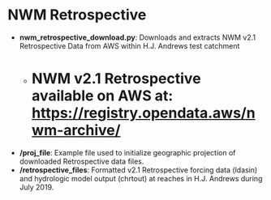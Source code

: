 # NWM Retrospective

-   **nwm_retrospective_download.py**: Downloads and extracts NWM v2.1 Retrospective Data from AWS within H.J. Andrews test catchment
    -   # NWM v2.1 Retrospective available on AWS at: https://registry.opendata.aws/nwm-archive/
-   **/proj_file**: Example file used to initialize geographic projection of downloaded Retrospective data files.
-   **/retrospective_files**: Formatted v2.1 Retrospective forcing data (ldasin) and hydrologic model output (chrtout) at reaches in H.J. Andrews during July 2019.
